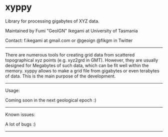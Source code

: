 # xyppy
Library for processing gigabytes of XYZ data.

Maintained by Fumi "GeoIGN" Ikegami at University of Tasmania

Contact:
f.ikegami at gmail.com or @geoign @fikgm in Twitter

----------------------------------------------------------
There are numerous tools for creating grid data from scattered topographical xyz points (e.g. xyz2grd in GMT).
However, they are usually designed for Megabytes of such data, which can be fit well within the memory.
xyppy allows to make a grid file from gigabytes or even terabytes of data. This is the main purpose of the development.

----------------------------------------------------------
Usage:

Coming soon in the next geological epoch :)

----------------------------------------------------------
Known issues:

A lot of bugs :)

----------------------------------------------------------
